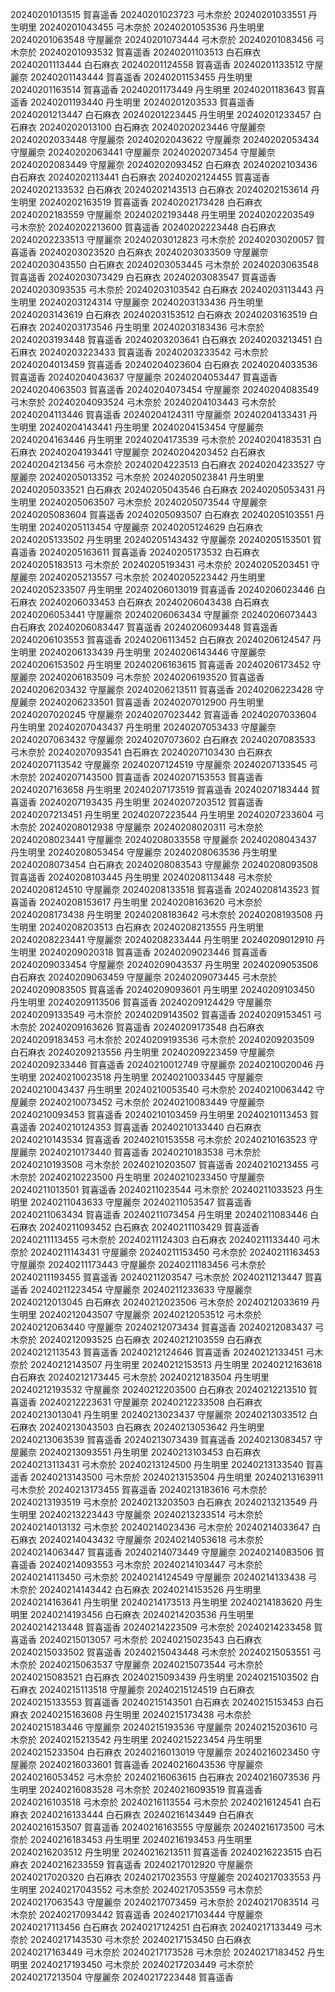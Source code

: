 20240201013515 賀喜遥香
20240201023723 弓木奈於
20240201033551 丹生明里
20240201043455 弓木奈於
20240201053536 丹生明里
20240201063548 守屋麗奈
20240201073444 弓木奈於
20240201083456 弓木奈於
20240201093532 賀喜遥香
20240201103513 白石麻衣
20240201113444 白石麻衣
20240201124558 賀喜遥香
20240201133512 守屋麗奈
20240201143444 賀喜遥香
20240201153455 丹生明里
20240201163514 賀喜遥香
20240201173449 丹生明里
20240201183643 賀喜遥香
20240201193440 丹生明里
20240201203533 賀喜遥香
20240201213447 白石麻衣
20240201223445 丹生明里
20240201233457 白石麻衣
20240202013100 白石麻衣
20240202023446 守屋麗奈
20240202033448 守屋麗奈
20240202043622 守屋麗奈
20240202053434 守屋麗奈
20240202063441 守屋麗奈
20240202073454 守屋麗奈
20240202083449 守屋麗奈
20240202093452 白石麻衣
20240202103436 白石麻衣
20240202113441 白石麻衣
20240202124455 賀喜遥香
20240202133532 白石麻衣
20240202143513 白石麻衣
20240202153614 丹生明里
20240202163519 賀喜遥香
20240202173428 白石麻衣
20240202183559 守屋麗奈
20240202193448 丹生明里
20240202203549 弓木奈於
20240202213600 賀喜遥香
20240202223448 白石麻衣
20240202233513 守屋麗奈
20240203012823 弓木奈於
20240203020057 賀喜遥香
20240203023520 白石麻衣
20240203033509 守屋麗奈
20240203043550 白石麻衣
20240203053445 弓木奈於
20240203063548 賀喜遥香
20240203073429 白石麻衣
20240203083547 賀喜遥香
20240203093535 弓木奈於
20240203103542 白石麻衣
20240203113443 丹生明里
20240203124314 守屋麗奈
20240203133436 丹生明里
20240203143619 白石麻衣
20240203153512 白石麻衣
20240203163519 白石麻衣
20240203173546 丹生明里
20240203183436 弓木奈於
20240203193448 賀喜遥香
20240203203641 白石麻衣
20240203213451 白石麻衣
20240203223433 賀喜遥香
20240203233542 弓木奈於
20240204013459 賀喜遥香
20240204023604 白石麻衣
20240204033536 賀喜遥香
20240204043637 守屋麗奈
20240204053447 賀喜遥香
20240204063503 賀喜遥香
20240204073454 守屋麗奈
20240204083549 弓木奈於
20240204093524 弓木奈於
20240204103443 弓木奈於
20240204113446 賀喜遥香
20240204124311 守屋麗奈
20240204133431 丹生明里
20240204143441 丹生明里
20240204153454 守屋麗奈
20240204163446 丹生明里
20240204173539 弓木奈於
20240204183531 白石麻衣
20240204193441 守屋麗奈
20240204203452 白石麻衣
20240204213456 弓木奈於
20240204223513 白石麻衣
20240204233527 守屋麗奈
20240205013352 弓木奈於
20240205023841 丹生明里
20240205033521 白石麻衣
20240205043546 白石麻衣
20240205053431 丹生明里
20240205063507 弓木奈於
20240205073544 守屋麗奈
20240205083604 賀喜遥香
20240205093507 白石麻衣
20240205103551 丹生明里
20240205113454 守屋麗奈
20240205124629 白石麻衣
20240205133502 丹生明里
20240205143432 守屋麗奈
20240205153501 賀喜遥香
20240205163611 賀喜遥香
20240205173532 白石麻衣
20240205183513 弓木奈於
20240205193431 弓木奈於
20240205203451 守屋麗奈
20240205213557 弓木奈於
20240205223442 丹生明里
20240205233507 丹生明里
20240206013019 賀喜遥香
20240206023446 白石麻衣
20240206033453 白石麻衣
20240206043438 白石麻衣
20240206053441 守屋麗奈
20240206063434 守屋麗奈
20240206073443 白石麻衣
20240206083447 賀喜遥香
20240206093448 賀喜遥香
20240206103553 賀喜遥香
20240206113452 白石麻衣
20240206124547 丹生明里
20240206133439 丹生明里
20240206143446 守屋麗奈
20240206153502 丹生明里
20240206163615 賀喜遥香
20240206173452 守屋麗奈
20240206183509 弓木奈於
20240206193520 賀喜遥香
20240206203432 守屋麗奈
20240206213511 賀喜遥香
20240206223428 守屋麗奈
20240206233501 賀喜遥香
20240207012900 丹生明里
20240207020245 守屋麗奈
20240207023442 賀喜遥香
20240207033604 丹生明里
20240207043437 丹生明里
20240207053433 守屋麗奈
20240207063432 守屋麗奈
20240207073602 白石麻衣
20240207083533 弓木奈於
20240207093541 白石麻衣
20240207103430 白石麻衣
20240207113542 守屋麗奈
20240207124519 守屋麗奈
20240207133545 弓木奈於
20240207143500 賀喜遥香
20240207153553 賀喜遥香
20240207163658 丹生明里
20240207173519 賀喜遥香
20240207183444 賀喜遥香
20240207193435 丹生明里
20240207203512 賀喜遥香
20240207213451 丹生明里
20240207223544 丹生明里
20240207233604 弓木奈於
20240208012938 守屋麗奈
20240208020311 弓木奈於
20240208023441 守屋麗奈
20240208033558 守屋麗奈
20240208043437 丹生明里
20240208053454 守屋麗奈
20240208063536 丹生明里
20240208073454 白石麻衣
20240208083543 守屋麗奈
20240208093508 賀喜遥香
20240208103445 丹生明里
20240208113448 弓木奈於
20240208124510 守屋麗奈
20240208133518 賀喜遥香
20240208143523 賀喜遥香
20240208153617 丹生明里
20240208163620 弓木奈於
20240208173438 丹生明里
20240208183642 弓木奈於
20240208193508 丹生明里
20240208203513 白石麻衣
20240208213555 丹生明里
20240208223441 守屋麗奈
20240208233444 丹生明里
20240209012910 丹生明里
20240209020318 賀喜遥香
20240209023446 賀喜遥香
20240209033454 守屋麗奈
20240209043537 丹生明里
20240209053506 白石麻衣
20240209063459 守屋麗奈
20240209073445 弓木奈於
20240209083505 賀喜遥香
20240209093601 丹生明里
20240209103450 丹生明里
20240209113506 賀喜遥香
20240209124429 守屋麗奈
20240209133549 弓木奈於
20240209143502 賀喜遥香
20240209153451 弓木奈於
20240209163626 賀喜遥香
20240209173548 白石麻衣
20240209183453 弓木奈於
20240209193536 弓木奈於
20240209203509 白石麻衣
20240209213556 丹生明里
20240209223459 守屋麗奈
20240209233446 賀喜遥香
20240210012749 守屋麗奈
20240210020046 丹生明里
20240210023518 丹生明里
20240210033445 守屋麗奈
20240210043437 丹生明里
20240210053540 弓木奈於
20240210063442 守屋麗奈
20240210073452 弓木奈於
20240210083449 守屋麗奈
20240210093453 賀喜遥香
20240210103459 丹生明里
20240210113453 賀喜遥香
20240210124353 賀喜遥香
20240210133440 白石麻衣
20240210143534 賀喜遥香
20240210153558 弓木奈於
20240210163523 守屋麗奈
20240210173440 賀喜遥香
20240210183538 弓木奈於
20240210193508 弓木奈於
20240210203507 賀喜遥香
20240210213455 弓木奈於
20240210223500 丹生明里
20240210233450 守屋麗奈
20240211013501 賀喜遥香
20240211023544 弓木奈於
20240211033523 丹生明里
20240211043633 守屋麗奈
20240211053547 賀喜遥香
20240211063434 賀喜遥香
20240211073454 丹生明里
20240211083446 白石麻衣
20240211093452 白石麻衣
20240211103429 賀喜遥香
20240211113455 弓木奈於
20240211124303 白石麻衣
20240211133440 弓木奈於
20240211143431 守屋麗奈
20240211153450 弓木奈於
20240211163453 守屋麗奈
20240211173443 守屋麗奈
20240211183456 弓木奈於
20240211193455 賀喜遥香
20240211203547 弓木奈於
20240211213447 賀喜遥香
20240211223454 守屋麗奈
20240211233633 守屋麗奈
20240212013045 白石麻衣
20240212023506 弓木奈於
20240212033619 丹生明里
20240212043507 守屋麗奈
20240212053512 弓木奈於
20240212063440 守屋麗奈
20240212073434 賀喜遥香
20240212083437 弓木奈於
20240212093525 白石麻衣
20240212103559 白石麻衣
20240212113543 賀喜遥香
20240212124646 賀喜遥香
20240212133451 弓木奈於
20240212143507 丹生明里
20240212153513 丹生明里
20240212163618 白石麻衣
20240212173445 弓木奈於
20240212183504 丹生明里
20240212193532 守屋麗奈
20240212203500 白石麻衣
20240212213510 賀喜遥香
20240212223631 守屋麗奈
20240212233508 白石麻衣
20240213013041 丹生明里
20240213023437 守屋麗奈
20240213033512 白石麻衣
20240213043503 白石麻衣
20240213053642 丹生明里
20240213063539 賀喜遥香
20240213073439 賀喜遥香
20240213083457 守屋麗奈
20240213093551 丹生明里
20240213103453 白石麻衣
20240213113431 弓木奈於
20240213124500 丹生明里
20240213133540 賀喜遥香
20240213143500 弓木奈於
20240213153504 丹生明里
20240213163911 弓木奈於
20240213173455 賀喜遥香
20240213183616 弓木奈於
20240213193519 弓木奈於
20240213203503 白石麻衣
20240213213549 丹生明里
20240213223443 守屋麗奈
20240213233514 弓木奈於
20240214013132 弓木奈於
20240214023436 弓木奈於
20240214033647 白石麻衣
20240214043432 守屋麗奈
20240214053618 弓木奈於
20240214063447 賀喜遥香
20240214073449 守屋麗奈
20240214083506 賀喜遥香
20240214093553 弓木奈於
20240214103447 弓木奈於
20240214113450 弓木奈於
20240214124549 守屋麗奈
20240214133438 弓木奈於
20240214143442 白石麻衣
20240214153526 丹生明里
20240214163641 丹生明里
20240214173513 丹生明里
20240214183620 丹生明里
20240214193456 白石麻衣
20240214203536 丹生明里
20240214213448 賀喜遥香
20240214223509 弓木奈於
20240214233458 賀喜遥香
20240215013057 弓木奈於
20240215023543 白石麻衣
20240215033502 賀喜遥香
20240215043448 弓木奈於
20240215053551 弓木奈於
20240215063537 守屋麗奈
20240215073544 弓木奈於
20240215083521 白石麻衣
20240215093439 丹生明里
20240215103502 白石麻衣
20240215113518 守屋麗奈
20240215124519 白石麻衣
20240215133553 賀喜遥香
20240215143501 白石麻衣
20240215153453 白石麻衣
20240215163608 丹生明里
20240215173438 弓木奈於
20240215183446 守屋麗奈
20240215193536 守屋麗奈
20240215203610 弓木奈於
20240215213542 丹生明里
20240215223454 丹生明里
20240215233504 白石麻衣
20240216013019 守屋麗奈
20240216023450 守屋麗奈
20240216033601 賀喜遥香
20240216043536 守屋麗奈
20240216053452 弓木奈於
20240216063615 白石麻衣
20240216073536 丹生明里
20240216083528 弓木奈於
20240216093519 賀喜遥香
20240216103518 弓木奈於
20240216113554 弓木奈於
20240216124541 白石麻衣
20240216133444 白石麻衣
20240216143449 白石麻衣
20240216153507 賀喜遥香
20240216163555 守屋麗奈
20240216173500 弓木奈於
20240216183453 丹生明里
20240216193453 丹生明里
20240216203512 丹生明里
20240216213511 賀喜遥香
20240216223515 白石麻衣
20240216233559 賀喜遥香
20240217012920 守屋麗奈
20240217020320 白石麻衣
20240217023553 守屋麗奈
20240217033553 丹生明里
20240217043552 弓木奈於
20240217053559 弓木奈於
20240217063543 守屋麗奈
20240217073459 弓木奈於
20240217083514 弓木奈於
20240217093442 賀喜遥香
20240217103444 守屋麗奈
20240217113456 白石麻衣
20240217124251 白石麻衣
20240217133449 弓木奈於
20240217143530 弓木奈於
20240217153450 白石麻衣
20240217163449 弓木奈於
20240217173528 弓木奈於
20240217183452 丹生明里
20240217193450 弓木奈於
20240217203449 弓木奈於
20240217213504 守屋麗奈
20240217223448 賀喜遥香
